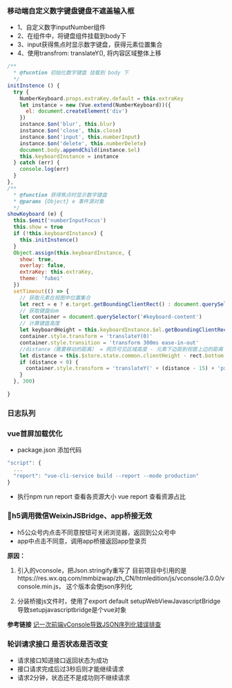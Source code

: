 ### 移动端自定义数字键盘键盘不遮盖输入框
* 1、自定义数字inputNumber组件
* 2、在组件中，将键盘组件挂载到body下
* 3、input获得焦点时显示数字键盘，获得元素位置集合
* 4、使用transfrom: translateY(), 将内容区域整体上移

```js
/**
  * @fucntion 初始化数字键盘 挂载到 body 下
  */
initInstence () {
  try {
    NumberKeyboard.props.extraKey.default = this.extraKey
    let instance = new (Vue.extend(NumberKeyboard))({
      el: document.createElement('div')
    })
    instance.$on('blur', this.blur)
    instance.$on('close', this.close)
    instance.$on('input', this.numberInput)
    instance.$on('delete', this.numberDelete)
    document.body.appendChild(instance.$el)
    this.keyboardInstance = instance
  } catch (err) {
    console.log(err)
  }
},
/**
  * @function 获得焦点时显示数字键盘
  * @params {Object} e 事件源对象
  */
showKeyboard (e) {
  this.$emit('numberInputFocus')
  this.show = true
  if (!this.keyboardInstance) {
    this.initInstence()
  }
  Object.assign(this.keyboardInstance, {
    show: true,
    overlay: false,
    extraKey: this.extraKey,
    theme: 'fubei'
  })
  setTimeout(() => {
    // 获取元素在视图中位置集合
    let rect = e ? e.target.getBoundingClientRect() : document.querySelector('#numberText').getBoundingClientRect()
    // 获取键盘dom
    let container = document.querySelector('#keyboard-content')
    // 计算键盘高度
    let keyboardHeight = this.keyboardInstance.$el.getBoundingClientRect().bottom - this.keyboardInstance.$el.getBoundingClientRect().top
    container.style.transform = 'translateY(0)'
    container.style.transition = 'transform 300ms ease-in-out'
    //distance（需要移动的距离） = 网页可见区域高度 - 元素下边距到视窗上边的距离 - 键盘高度
    let distance = this.$store.state.common.clientHeight - rect.bottom - keyboardHeight
    if (distance < 0) {
      container.style.transform = 'translateY(' + (distance - 15) + 'px)'
    }
  }, 300)
  
}
```

### 日志队列

### vue首屏加载优化
* package.json 添加代码
```js
"script": {
  ...
  "report": "vue-cli-service build --report --mode production"
}

```
* 执行npm run report 查看各资源大小
vue report 查看资源占比


### h5调用微信WeixinJSBridge、app桥接无效
* h5公众号内点击不同意按钮可关闭浏览器，返回到公众号中
* app中点击不同意，调用app桥接返回app登录页

**原因：**
1. 引入的vconsole，把Json.stringify重写了
目前项目中引用的是https://res.wx.qq.com/mmbizwap/zh_CN/htmledition/js/vconsole/3.0.0/vconsole.min.js，
这个版本会使json序列化

2. 分装桥接js文件时，使用了export default setupWebViewJavascriptBridge
导致setupjavascriptbridge是个vue对象

**参考链接**
[记一次前端vConsole导致JSON序列化错误排查](https://blog.csdn.net/sz85850597/article/details/86478023)

### 轮训请求接口 是否状态是否改变
* 请求接口知道接口返回状态为成功
* 接口请求完成后过3秒后则才能继续请求
* 请求2分钟，状态还不是成功则不继续请求
